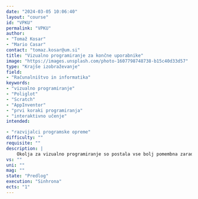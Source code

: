 ```yaml
---
date: "2024-03-05 10:06:40"
layout: "course"
id: "VPKU"
permalink: "VPKU"
author:
- "Tomaž Kosar"
- "Mario Casar"
contact: "tomaz.kosar@um.si"
title: "Vizualno programiranje za končne uporabnike"
image: "https://images.unsplash.com/photo-1607798748738-b15c40d33d57"
type: "Krajše izobraževanje"
field:
- "Računalništvo in informatika"
keywords:
- "vizualno programiranje"
- "Poliglot"
- "Scratch"
- "AppInventor"
- "prvi koraki programiranja"
- "interaktivno učenje"
intended:

- "razvijalci programske opreme"
difficulty: ""
requisite: ""
description: |
    Okolja za vizualno programiranje so postala vse bolj pomembna zaradi vse večjega pomena znanja programiranja za končne uporabnike v sodobni družbi. Na predlaganih delavnicah se udeleženci seznanijo z različnimi orodji in vizualnimi programskimi jeziki, kot so Poliglot, Scratch in AppInventor. Poliglot je programsko orodje, ki je bilo razvito na UM FERI in je namenjeno učenju osnovnih veščin programiranja. Nadaljujemo s Scratch-om, ki je programski jezik zasnovan za otroke, ki se šele učijo programiranja, saj omogoča enostavno izdelavo interaktivnih animacij in iger. AppInventor pa je orodje za razvoj mobilnih aplikacij, ki omogoča enostavno izdelavo mobilnih aplikacij za Android platformo. Na teh delavnicah se udeleženci naučijo osnov (vizualnega) programiranja in izdelajo svoje lastne aplikacije in igre, kot je npr. aplikacija za beleženje športnih aktivnosti. Delavnica je zelo primerna tudi za učitelje računalništva za osnovne šole. Dokvalifikacija učiteljev je pomemben korak pri zagotavljanju kvalitetne izobrazbe za otroke, ki se šele učijo programiranja. Udeleženci, ki so seznanjeni z najnovejšimi orodji in programskimi jeziki, lahko na bolj interaktiven način predajajo svoje znanje in še bolj spodbujajo otrokovo zanimanje za računalništvo.
vs: ""
uni: ""
mag: ""
state: "Predlog"
execution: "Sinhrona"
ects: "1"
---
```

